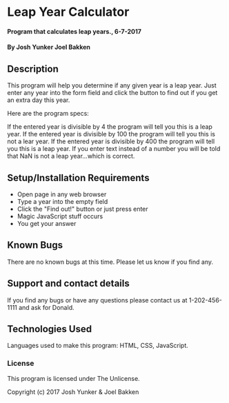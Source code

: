# Leap Year Calculator

#### Program that calculates leap years., 6-7-2017

#### By Josh Yunker Joel Bakken

## Description

This program will help you determine if any given year is a leap year. Just enter any year
into the form field and click the button to find out if you get an extra day this year.

Here are the program specs:

If the entered year is divisible by 4 the program will tell you this is a leap year.
If the entered year is divisible by 100 the program will tell you this is not a lear year.
If the entered year is divisible by 400 the program will tell you this is a leap year.
If you enter text instead of a number you will be told that NaN is not a leap year...which is correct.

## Setup/Installation Requirements

* Open page in any web browser
* Type a year into the empty field
* Click the "Find out!" button or just press enter
* Magic JavaScript stuff occurs
* You get your answer

## Known Bugs

There are no known bugs at this time. Please let us know if you find any.

## Support and contact details

If you find any bugs or have any questions please contact us at 1-202-456-1111 and ask for Donald.

## Technologies Used

Languages used to make this program:  HTML, CSS, JavaScript.

### License

This program is licensed under The Unlicense.

Copyright (c) 2017 Josh Yunker & Joel Bakken
